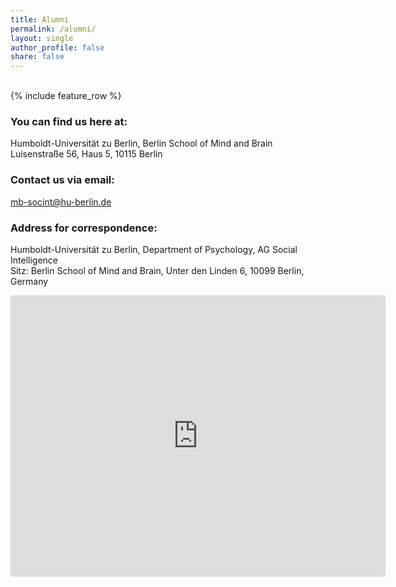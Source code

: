 ```yaml
---
title: Alumni
permalink: /alumni/
layout: single
author_profile: false
share: false
---
```


<br />
<div class="grid__wrapper">
{% include feature_row %}
</div>



### You can find us here at:
Humboldt-Universität zu Berlin, Berlin School of Mind and Brain\
Luisenstraße 56, Haus 5, 10115 Berlin

### Contact us via email:
<mb-socint@hu-berlin.de>

### Address for correspondence:
Humboldt-Universität zu Berlin, Department of Psychology, AG Social Intelligence\
Sitz: Berlin School of Mind and Brain, Unter den Linden 6, 10099 Berlin, Germany


<div class="text-center">
<iframe src="https://www.google.com/maps/embed?pb=!1m18!1m12!1m3!1d2427.4542098923953!2d13.377619015756043!3d52.52521574359509!2m3!1f0!2f0!3f0!3m2!1i1024!2i768!4f13.1!3m3!1m2!1s0x47a851eabdc90751%3A0xd8f5ec90b18fcb8e!2sLuisenstra%C3%9Fe%2056%2FHaus%205%2C%2010115%20Berlin!5e0!3m2!1sen!2sde!4v1643470584126!5m2!1sen!2sde" width="600" height="450" style="border:0;" allowfullscreen="" loading="lazy"></iframe>
</div>
